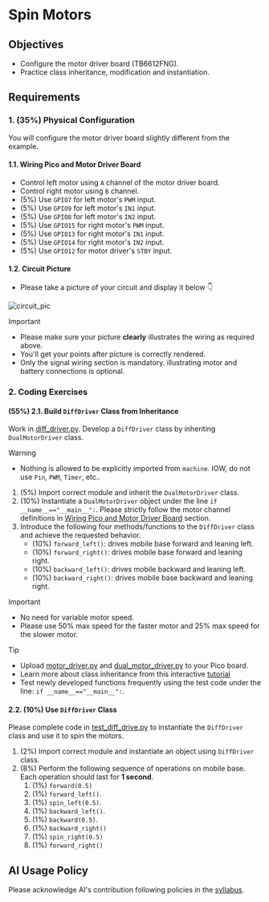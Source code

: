 # Spin Motors

## Objectives
- Configure the motor driver board (TB6612FNG).
- Practice class inheritance, modification and instantiation.


## Requirements

### 1. (35%) Physical Configuration
You will configure the motor driver board slightly different from the example.

#### 1.1. Wiring Pico and Motor Driver Board
- Control left motor using `A` channel of the motor driver board.
- Control right motor using `B` channel.
- (5%) Use `GPIO7` for left motor's `PWM` input.
- (5%) Use `GPIO9` for left motor's `IN1` input.
- (5%) Use `GPIO8` for left motor's `IN2` input.
- (5%) Use `GPIO15` for right motor's `PWM` input.
- (5%) Use `GPIO13` for right motor's `IN1` input.
- (5%) Use `GPIO14` for right motor's `IN2` input.
- (5%) Use `GPIO12` for motor driver's `STBY` input.

#### 1.2. Circuit Picture
- Please take a picture of your circuit and display it below 👇

![circuit_pic](circuit_pic.jpg)

> [!IMPORTANT]
> - Please make sure your picture **clearly** illustrates the wiring as required above.
> - You'll get your points after picture is correctly rendered.  
> - Only the signal wiring section is mandatory.
> illustrating motor and battery connections is optional. 

### 2. Coding Exercises

#### (55%) 2.1. Build `DiffDriver` Class from Inheritance
Work in [diff_driver.py](diff_driver.py).
Develop a `DiffDriver` class by inheriting `DualMotorDriver` class.
> [!WARNING]
> - Nothing is allowed to be explicitly imported from `machine`.
> IOW, do not use `Pin`, `PWM`, `Timer`, etc..
 
1. (5%) Import correct module and inherit the `DualMotorDriver` class.
2. (10%) Instantiate a `DualMotorDriver` object under the line `if __name__=="__main__":`. Please strictly follow the motor channel definitions in [Wiring Pico and Motor Driver Board](#11-wiring-pico-and-motor-driver-board) section.
3. Introduce the following four methods/functions to the `DiffDriver` class and achieve the requested behavior.
   - (10%) `forward_left()`: drives mobile base forward and leaning left.
   - (10%) `forward_right()`: drives mobile base forward and leaning right. 
   - (10%) `backward_left()`: drives mobile backward and leaning left.  
   - (10%) `backward_right()`: drives mobile base backward and leaning right.

> [!IMPORTANT]
> - No need for variable motor speed.
> - Please use 50% max speed for the faster motor and 25% max speed for the slower motor.

> [!TIP]
> - Upload [motor_driver.py](https://github.com/linzhangUCA/3421example-motor_control/blob/main/motor_driver.py) and [dual_motor_driver.py](https://github.com/linzhangUCA/3421example-motor_control/blob/main/dual_motor_driver.py) to your Pico board.
> - Learn more about class inheritance from this interactive [tutorial](https://www.w3schools.com/python/python_inheritance.asp)
> - Test newly developed functions frequently using the test code under the line: `if __name__=="__main__":`. 

#### 2.2. (10%) Use `DiffDriver` Class
Please complete code in [test_diff_drive.py](test_diff_drive.py) to instantiate the `DiffDriver` class and use it to spin the motors.
1. (2%) Import correct module and instantiate an object using `DiffDriver` class.
2. (8%) Perform the following sequence of operations on mobile base. Each operation should last for **1 second**.
     1. (1%) `forward(0.5)`
     2. (1%) `forward_left()`.
     3. (1%) `spin_left(0.5)`.
     4. (1%) `backward_left()`.
     5. (1%) `backward(0.5)`.
     6. (1%) `backward_right()`
     7. (1%) `spin_right(0.5)`
     8. (1%) `forward_right()`


   
## AI Usage Policy
Please acknowledge AI's contribution following policies in the [syllabus](https://linzhanguca.github.io/_docs/robotics1-2025/syllabus.pdf).
